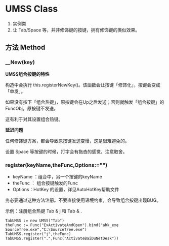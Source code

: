 # UMSS Class

1.  实例类
2.	让 Tab/Space 等，并非修饰键的按键，拥有修饰键的类似效果。

## 方法 Method

### 	__New(key)

**UMSS组合按键的特性**

构造中会执行 this.registerNewKey()。该函数会让按键「修饰化」，按键会变成「单发」。

如果没有按下「组合热键」，原按键会在Up之后发送；否则就触发「组合按键」的FuncObj，原按键不发送。

这有利于对其设置组合热键。

**延迟问题**

任何修饰键方案，都会导致原按键发送变慢，这是很难避免的。

设置 Space 等按键的时候，打字会有拖沓的感觉，注意取舍。

### register(keyName,theFunc,Options:="")

- keyName ：组合中，另一个按键的keyName 
- theFunc ： 组合按键触发的Func
- Options：HotKey 的设置，详见AutoHotKey帮助文件

务必要通过这种方法注册。不要直接使用语境约束，会导致组合按键出现BUG。

示例：注册组合热键 Tab & j 和 Tab & .

```autohotkey
TabUMSS := new UMSS("Tab")
theFunc := Func("ExActivateAndOpen").bind("ahk_exe SourceTree.exe","C:\SourceTree.exe")
TabUMSS.register("j",theFunc)
TabUMSS.register(".",Func("ActivateBaiDuNetDesk"))
```